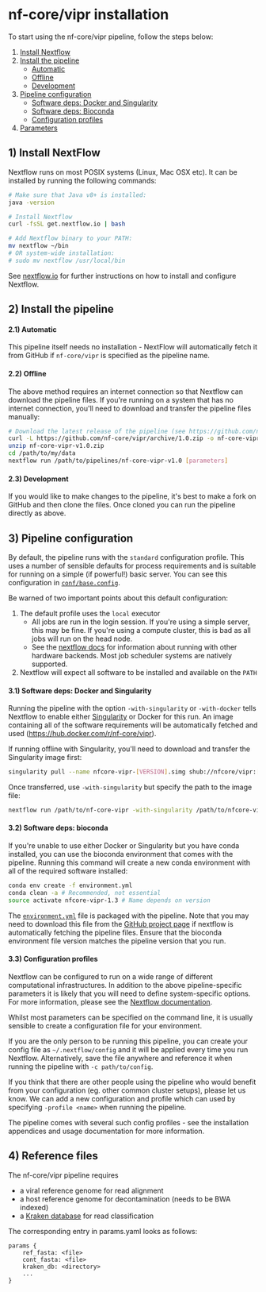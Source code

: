 # nf-core/vipr installation

To start using the nf-core/vipr pipeline, follow the steps below:

1. [Install Nextflow](#1-install-nextflow)
2. [Install the pipeline](#2-install-the-pipeline)
    * [Automatic](#21-automatic)
    * [Offline](#22-offline)
    * [Development](#23-development)
3. [Pipeline configuration](#3-pipeline-configuration)
    * [Software deps: Docker and Singularity](#31-software-deps-docker-and-singularity)
    * [Software deps: Bioconda](#32-software-deps-bioconda)
    * [Configuration profiles](#33-configuration-profiles)
4. [Parameters](#4-parameters)

## 1) Install NextFlow
Nextflow runs on most POSIX systems (Linux, Mac OSX etc). It can be installed by running the following commands:

```bash
# Make sure that Java v8+ is installed:
java -version

# Install Nextflow
curl -fsSL get.nextflow.io | bash

# Add Nextflow binary to your PATH:
mv nextflow ~/bin
# OR system-wide installation:
# sudo mv nextflow /usr/local/bin
```

See [nextflow.io](https://www.nextflow.io/) for further instructions on how to install and configure Nextflow.

## 2) Install the pipeline

#### 2.1) Automatic

This pipeline itself needs no installation - NextFlow will
automatically fetch it from GitHub if `nf-core/vipr` is specified
as the pipeline name.

#### 2.2) Offline

The above method requires an internet connection so that Nextflow can
download the pipeline files. If you're running on a system that has no
internet connection, you'll need to download and transfer the pipeline
files manually:

```bash
# Download the latest release of the pipeline (see https://github.com/nf-core/vipr/releases)
curl -L https://github.com/nf-core/vipr/archive/1.0.zip -o nf-core-vipr-v1.0.zip
unzip nf-core-vipr-v1.0.zip
cd /path/to/my/data
nextflow run /path/to/pipelines/nf-core-vipr-v1.0 [parameters]
```

#### 2.3) Development

If you would like to make changes to the pipeline, it's best to make a
fork on GitHub and then clone the files. Once cloned you can run the
pipeline directly as above.


## 3) Pipeline configuration

By default, the pipeline runs with the `standard` configuration
profile. This uses a number of sensible defaults for process
requirements and is suitable for running on a simple (if powerful!)
basic server. You can see this configuration in
[`conf/base.config`](../conf/base.config).

Be warned of two important points about this default configuration:

1. The default profile uses the `local` executor
    * All jobs are run in the login session. If you're using a simple
      server, this may be fine. If you're using a compute cluster,
      this is bad as all jobs will run on the head node.
    * See the
      [nextflow docs](https://www.nextflow.io/docs/latest/executor.html)
      for information about running with other hardware backends. Most
      job scheduler systems are natively supported.
2. Nextflow will expect all software to be installed and available on the `PATH`

#### 3.1) Software deps: Docker and Singularity

Running the pipeline with the option `-with-singularity` or
`-with-docker` tells Nextflow to enable either
[Singularity](http://singularity.lbl.gov/) or Docker for this run. An
image containing all of the software requirements will be
automatically fetched and used
(https://hub.docker.com/r/nf-core/vipr).

If running offline with Singularity, you'll need to download and transfer the Singularity image first:

```bash
singularity pull --name nfcore-vipr-[VERSION].simg shub://nfcore/vipr:[VERSION]
```

Once transferred, use `-with-singularity` but specify the path to the image file:

```bash
nextflow run /path/to/nf-core-vipr -with-singularity /path/to/nfcore-vipr-[VERSION].simg
```

#### 3.2) Software deps: bioconda

[//]: # (FIXME check if this works with our nested setup)

If you're unable to use either Docker or Singularity but you have
conda installed, you can use the bioconda environment that comes with
the pipeline. Running this command will create a new conda environment
with all of the required software installed:

```bash
conda env create -f environment.yml
conda clean -a # Recommended, not essential
source activate nfcore-vipr-1.3 # Name depends on version
```

The [`environment.yml`](../environment.yml) file is packaged with the
pipeline. Note that you may need to download this file from the
[GitHub project page](https://github.com/nf-core/vipr) if
nextflow is automatically fetching the pipeline files. Ensure that the
bioconda environment file version matches the pipeline version that
you run.


#### 3.3) Configuration profiles

Nextflow can be configured to run on a wide range of different
computational infrastructures. In addition to the above
pipeline-specific parameters it is likely that you will need to define
system-specific options. For more information, please see the
[Nextflow documentation](https://www.nextflow.io/docs/latest/).

Whilst most parameters can be specified on the command line, it is
usually sensible to create a configuration file for your environment.

If you are the only person to be running this pipeline, you can create
your config file as `~/.nextflow/config` and it will be applied every
time you run Nextflow. Alternatively, save the file anywhere and
reference it when running the pipeline with `-c path/to/config`.

If you think that there are other people using the pipeline who would
benefit from your configuration (eg. other common cluster setups),
please let us know. We can add a new configuration and profile which
can used by specifying `-profile <name>` when running the pipeline.

The pipeline comes with several such config profiles - see the
installation appendices and usage documentation for more information.

## 4) Reference files

The nf-core/vipr pipeline requires

- a viral reference genome for read alignment
- a host reference genome for decontamination (needs to be BWA indexed)
- a [Kraken database](https://ccb.jhu.edu/software/kraken/) for read classification

The corresponding entry in params.yaml looks as follows:

[//]: # (FIXME check if this works with our nested setup)


```nextflow
params {
    ref_fasta: <file>
    cont_fasta: <file>
    kraken_db: <directory>
    ...
}
```

